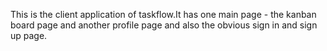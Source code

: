This is the client application of taskflow.It has one main page - the kanban board page and another profile page and also the obvious sign in and sign up page.
